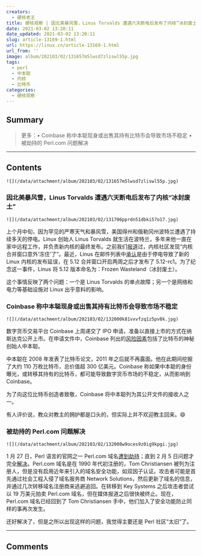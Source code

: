```yaml
---
creators:
  - 硬核老王
title: 硬核观察 | 因北美暴风雪，Linus Torvalds 遭遇六天断电后发布了内核“冰封废土”
date: 2021-03-02 13:20:11
date_updated: 2021-03-02 13:20:11
slug: article-13169-1.html
url: https://linux.cn/article-13169-1.html
url_from: ''
image: album/202103/02/131657m5lwsd7zliswl55p.jpg
tags:
  - perl
  - 中本聪
  - 内核
  - 比特币
categories:
  - 硬核观察
---
```


## Summary

> 更多：• Coinbase 称中本聪现身或出售其持有比特币会导致市场不稳定 • 被劫持的 Perl.com 问题解决

***

<!-- more -->

## Contents

`![](/data/attachment/album/202103/02/131657m5lwsd7zliswl55p.jpg)`

### 因北美暴风雪，Linus Torvalds 遭遇六天断电后发布了内核“冰封废土”

`![](/data/attachment/album/202103/02/131706pprdn51dbki57o17.jpg)`

上个月中旬，因为罕见的严寒天气和暴风雪，美国得州和俄勒冈州波特兰遭遇了持续多天的停电。Linux 创始人 Linus Torvalds 就生活在波特兰，多年来他一直在家中远程工作，并负责新内核的最终发布。之前我们[报道](https://linux.cn/article-13131-1.html)过，内核社区发现“内核合并窗口意外‘冻住’了”。最近，Linus 在邮件列表中[承认](https://lore.kernel.org/lkml/CAHk-=wjUzNbTuRCAv80vyD1dXEEaefdpRi23J+suSaognBoV8A@mail.gmail.com/T/#u)是由于停电导致了新的 Linux 内核的发布延误，在 5.12 合并窗口开启两周之后才发布了 5.12-rc1。为了纪念这一事件，Linus 将 5.12 版本命名为：Frozen Wasteland（冰封废土）。

这个事情反映了两个问题：一个是 Linus Torvalds 的单点故障；另一个是网络和电力等基础设施对 Linux 出乎意料的影响。

### Coinbase 称中本聪现身或出售其持有比特币会导致市场不稳定

`![](/data/attachment/album/202103/02/132000k81vxvfzq1z5pv8k.jpg)`

数字货币交易平台 Coinbase 上周递交了 IPO 申请，准备以直接上市的方式在纳斯达克公开上市。在申请文件中，Coinbase 列出的[风险因素](https://www.yahoo.com/news/coinbase-warns-entire-crypto-market-181031654.html)包括了比特币的神秘创始人中本聪。

中本聪在 2008 年发表了比特币论文，2011 年之后就不再露面。他在此期间挖掘了大约 110 万枚比特币，总价值超 300 亿美元。Coinbase 称如果中本聪的身份曝光，或转移其持有的比特币，都可能导致数字货币市场的不稳定，从而影响到 Coinbase。

为了向这位比特币创造者致敬，Coinbase 将中本聪列为其公开文件的接收人之一。

有人评价说，教众对教主的拥护都是口头的，但实际上并不欢迎教主回来。:smile:

### 被劫持的 Perl.com 问题解决

`![](/data/attachment/album/202103/02/132008w9oces9z0ig9kpgi.jpg)`

1 月 27 日，Perl 语言的官网之一 Perl.com 域名[遭到劫持](https://linux.cn/article-13078-1.html)；直到 2 月 5 日问题才完全[解决](https://www.perl.com/article/the-hijacking-of-perl-com/)。Perl.com 域名是在 1990 年代初注册的，Tom Christiansen 被列为注册人，但是没有启用近年来引入的域名安全功能，如双因子认证。攻击者可能是首先通过社会工程入侵了域名服务商 Network Solutions，然后更新了域名的信息，并通过几次转移域名注册商来逃避追回。在转移到 Key Systems 之后攻击者尝试以 19 万美元拍卖 Perl.com 域名，但在媒体报道之后很快被终止。现在，Perl.com 域名已经回到了 Tom Christiansen 手中，他们加入了安全功能防止同样的事再次发生。

还好解决了，但是之所以出现这样的问题，我觉得主要还是 Perl 社区“太旧”了。

***

## Comments
